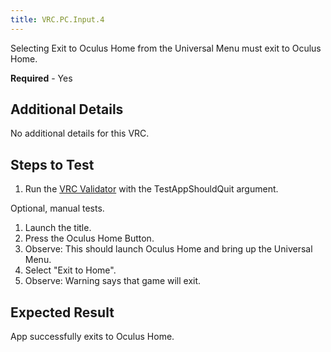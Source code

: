 ```yaml
---
title: VRC.PC.Input.4
---
```


Selecting Exit to Oculus Home from the Universal Menu must exit to Oculus Home.

**Required** - Yes

## Additional Details

No additional details for this VRC.

## Steps to Test

1. Run the [VRC Validator](https://developer.oculus.com/documentation/pcsdk/latest/concepts/dg-vrcvalidator/) with the TestAppShouldQuit argument.


Optional, manual tests.

1. Launch the title.
2. Press the Oculus Home Button.
3. Observe: This should launch Oculus Home and bring up the Universal Menu.
4. Select "Exit to Home".
5. Observe: Warning says that game will exit.


## Expected Result

App successfully exits to Oculus Home.

